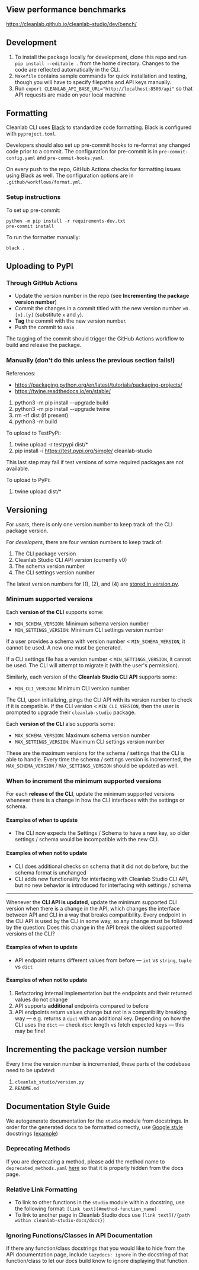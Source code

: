 ## View performance benchmarks

https://cleanlab.github.io/cleanlab-studio/dev/bench/

## Development

1. To install the package locally for development, clone this repo and run `pip install --editable .` from the home
   directory. Changes to the code are reflected automatically in the CLI.
2. `Makefile` contains sample commands for quick installation and testing, though you will have to specify filepaths and
   API keys manually.
3. Run `export CLEANLAB_API_BASE_URL="http://localhost:8500/api"` so that API requests are made on your local
   machine

## Formatting

Cleanlab CLI uses [Black](https://black.readthedocs.io/en/stable/) to standardize code formatting. Black is configured
with `pyproject.toml`.

Developers should also set up pre-commit hooks to re-format any changed code prior to a commit. The configuration for
pre-commit is in `pre-commit-config.yaml` and `pre-commit-hooks.yaml`.

On every push to the repo, GitHub Actions checks for formatting issues using Black as well. The configuration options
are in `.github/workflows/format.yml`.

### Setup instructions

To set up pre-commit:

```
python -m pip install -r requirements-dev.txt
pre-commit install
```

To run the formatter manually:

```
black .
```

## Uploading to PyPI

### Through GitHub Actions

- Update the version number in the repo (see **Incrementing the package version number**)
- Commit the changes in a commit titled with the new version number `v0.[x].[y]` (substitute `x` and `y`).
- **Tag** the commit with the new version number.
- Push the commit to `main`

The tagging of the commit should trigger the GitHub Actions workflow to build and release the package.

### Manually (don't do this unless the previous section fails!)

References:

- https://packaging.python.org/en/latest/tutorials/packaging-projects/
- https://twine.readthedocs.io/en/stable/

1. python3 -m pip install --upgrade build
2. python3 -m pip install --upgrade twine
3. rm -rf dist (if present)
4. python3 -m build

To upload to TestPyPi:

1. twine upload -r testpypi dist/\*
2. pip install -i https://test.pypi.org/simple/ cleanlab-studio

This last step may fail if test versions of some required packages are not available.

To upload to PyPi:

1. twine upload dist/\*

## Versioning

For _users_, there is only one version number to keep track of: the CLI package version.

For _developers_, there are four version numbers to keep track of:

1. The CLI package version
2. Cleanlab Studio CLI API version (currently v0)
3. The schema version number
4. The CLI settings version number

The latest version numbers for (1), (2), and (4)
are [stored in version.py](https://github.com/cleanlab/cleanlab-studio/blob/main/cleanlab_studio/version.py).

### Minimum supported versions

Each **version of the CLI** supports some:

- `MIN_SCHEMA_VERSION`: Minimum schema version number
- `MIN_SETTINGS_VERSION`: Minimum CLI settings version number

If a user provides a schema with version number < `MIN_SCHEMA_VERSION`, it cannot be used. A new one must be generated.

If a CLI settings file has a version number < `MIN_SETTINGS_VERSION`, it cannot be used. The CLI will attempt to migrate
it (with the user's permission).

Similarly, each version of the **Cleanlab Studio CLI API** supports some:

- `MIN_CLI_VERSION`: Minimum CLI version number

The CLI, upon initializing, pings the CLI API with its version number to check if it is compatible. If the CLI
version < `MIN_CLI_VERSION`, then the user is prompted to upgrade their `cleanlab-studio` package.

Each **version of the CLI** also supports some:

- `MAX_SCHEMA_VERSION`: Maximum schema version number
- `MAX_SETTINGS_VERSION`: Maximum CLI settings version number

These are the maximum versions for the schema / settings that the CLI is able to handle. Every time the schema /
settings version is incremented, the `MAX_SCHEMA_VERSION` / `MAX_SETTINGS_VERSION` should be updated as well.

### When to increment the minimum supported versions

For each **release of the CLI**, update the minimum supported versions whenever there is a change in how the CLI
interfaces with the settings or schema.

#### Examples of when to update

- The CLI now expects the Settings / Schema to have a new key, so older settings / schema would be incompatible with the
  new CLI.

#### Examples of when not to update

- CLI does additional checks on schema that it did not do before, but the schema format is unchanged
- CLI adds new functionality for interfacing with Cleanlab Studio CLI API, but no new behavior is introduced for
  interfacing with settings / schema

---

Whenever the **CLI API is updated**, update the minimum supported CLI version when there is a change in the API, which
changes the interface between API and CLI in a way that breaks compatibility. Every endpoint in the CLI API is used by
the CLI in some way, so any change must be followed by the question:
Does this change in the API break the oldest supported versions of the CLI?

#### Examples of when to update

- API endpoint returns different values from before — `int` vs `string`, `tuple` vs `dict`

#### Examples of when not to update

1. Refactoring internal implementation but the endpoints and their returned values do not change
2. API supports **additional** endpoints compared to before
3. API endpoints return values change but not in a compatibility breaking way — e.g. returns a `dict` with an additional
   key. Depending on how the CLI uses the `dict` — check `dict` length vs fetch expected keys — this may be fine!

## Incrementing the package version number

Every time the version number is incremented, these parts of the codebase need to be updated:

1. `cleanlab_studio/version.py`
2. `README.md`

## Documentation Style Guide

We autogenerate documentation for the `studio` module from docstrings. In order for the generated docs to be formatted correctly, use [Google style](https://google.github.io/styleguide/pyguide.html#381-docstrings) docstrings ([example](https://www.sphinx-doc.org/en/master/usage/extensions/example_google.html))

### Deprecating Methods

If you are deprecating a method, please add the method name to `deprecated_methods.yaml` [here](https://github.com/cleanlab/cleanlab-studio-docs/blob/main/scripts/deprecated_methods.yaml) so that it is properly hidden from the docs page.

### Relative Link Formatting

- To link to other functions in the `studio` module within a docstring, use the following format: `[link text](#method-function_name)`
- To link to another page in Cleanlab Studio docs use `[link text](/{path within cleanlab-studio-docs/docs})`


### Ignoring Functions/Classes in API Documentation

If there any function/class docstrings that you would like to hide from the API documentation page, include `lazydocs: ignore` in the docstring of that function/class to let our docs build know to ignore displaying that function.